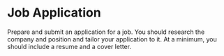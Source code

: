 # Job Application

Prepare and submit an application for a job. You should research the company and position and tailor your application to it. At a minimum, you should include a resume and a cover letter.
